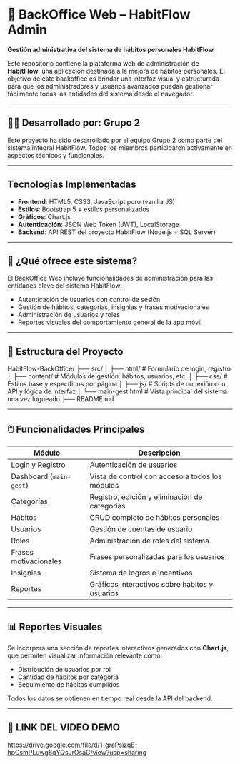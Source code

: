 # 🌟 BackOffice Web – HabitFlow Admin

**Gestión administrativa del sistema de hábitos personales HabitFlow**

Este repositorio contiene la plataforma web de administración de **HabitFlow**, una aplicación destinada a la mejora de hábitos personales. El objetivo de este backoffice es brindar una interfaz visual y estructurada para que los administradores y usuarios avanzados puedan gestionar fácilmente todas las entidades del sistema desde el navegador.

---

## 👨‍💻 Desarrollado por: Grupo 2

Este proyecto ha sido desarrollado por el equipo Grupo 2 como parte del sistema integral HabitFlow. Todos los miembros participaron activamente en aspectos técnicos y funcionales.

---

## Tecnologías Implementadas

- **Frontend**: HTML5, CSS3, JavaScript puro (vanilla JS)
- **Estilos**: Bootstrap 5 + estilos personalizados
- **Gráficos**: Chart.js
- **Autenticación**: JSON Web Token (JWT), LocalStorage
- **Backend**: API REST del proyecto HabitFlow (Node.js + SQL Server)

---

## 🧩 ¿Qué ofrece este sistema?

El BackOffice Web incluye funcionalidades de administración para las entidades clave del sistema HabitFlow:

- Autenticación de usuarios con control de sesión
- Gestión de hábitos, categorías, insignias y frases motivacionales
- Administración de usuarios y roles
- Reportes visuales del comportamiento general de la app móvil

---

## 📁 Estructura del Proyecto

HabitFlow-BackOffice/
├── src/
│ ├── html/ # Formulario de login, registro
│ ├── content/ # Módulos de gestión: hábitos, usuarios, etc.
│ ├── css/ # Estilos base y específicos por página
│ ├── js/ # Scripts de conexión con API y lógica de interfaz
│ └── main-gest.html # Vista principal del sistema una vez logueado
├── README.md

---

## 🖱️ Funcionalidades Principales

| Módulo                     | Descripción                                           |
|----------------------------|-------------------------------------------------------|
| Login y Registro           | Autenticación de usuarios                             |
| Dashboard (`main-gest`)    | Vista de control con acceso a todos los módulos       |
| Categorías                 | Registro, edición y eliminación de categorías         |
| Hábitos                    | CRUD completo de hábitos personales                   |
| Usuarios                   | Gestión de cuentas de usuario                         |
| Roles                      | Administración de roles del sistema                   |
| Frases motivacionales      | Frases personalizadas para los usuarios               |
| Insignias                  | Sistema de logros e incentivos                        |
| Reportes                   | Gráficos interactivos sobre hábitos y usuarios        |

---

## 📊 Reportes Visuales

Se incorpora una sección de reportes interactivos generados con **Chart.js**, que permiten visualizar información relevante como:

- Distribución de usuarios por rol
- Cantidad de hábitos por categoría
- Seguimiento de hábitos cumplidos

Todos los datos se obtienen en tiempo real desde la API del backend.

---

## 🎥 LINK DEL VIDEO DEMO

https://drive.google.com/file/d/1-graPsizqE-hpCsmPLuwg6qYQsJrOsaG/view?usp=sharing